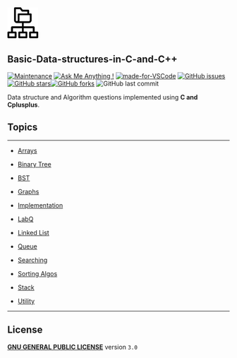 ## <code><img src = "./datastructureIcon.png" width="70px" ></code>

## **Basic-Data-structures-in-C-and-C++**

[![Maintenance](https://img.shields.io/badge/Maintained%3F-yes-green.svg)](https://GitHub.com/Naereen/StrapDown.js/graphs/commit-activity "Repo Maintained")
[![Ask Me Anything !](https://img.shields.io/badge/Ask%20me-anything-1abc9c.svg)](https://GitHub.com/akashchouhan16/ "github.com/akashchouhan16")
[![made-for-VSCode](https://img.shields.io/badge/Made%20for-VSCode-1f425f.svg)](https://code.visualstudio.com/ "VSCODE")
[![GitHub issues](https://img.shields.io/github/issues/akashchouhan16/Crypto-Dash.svg)](https://github.com/akashchouhan16/Data-structures-in-C-CPP/issues)
[![GitHub stars](https://img.shields.io/github/stars/akashchouhan16/Data-structures-in-C-CPP.svg?style=social)](https://github.com/akashchouhan16/Data-structures-in-C-CPP/stargazers)[![GitHub forks](https://img.shields.io/github/forks/akashchouhan16/Data-structures-in-C-CPP.svg?style=social)](https://github.com/akashchouhan16/Data-structures-in-C-CPP/network) ![GitHub last commit](https://img.shields.io/github/last-commit/akashchouhan16/Data-structures-in-C-CPP.svg)

Data structure and Algorithm questions implemented using **C and Cplusplus**.

## Topics

---

- [Arrays](https://github.com/akashchouhan16/Basic-Data-structures-in-C/tree/master/Arrays "View sub-directory")
- [Binary Tree](https://github.com/akashchouhan16/Basic-Data-structures-in-C/tree/master/Binary%20Tree "View sub-directory")
- [BST](https://github.com/akashchouhan16/Basic-Data-structures-in-C/tree/master/Binary%20Search%20Tree "View sub-directory")
- [Graphs](https://github.com/akashchouhan16/Basic-Data-structures-in-C/tree/master/Graphs "View sub-directory")
- [Implementation](https://github.com/akashchouhan16/Data-structures-in-C-CPP/tree/master/Implementations "View sub-directory")

- [LabQ](https://github.com/akashchouhan16/Basic-Data-structures-in-C/tree/master/ExtraDSAQ "View sub-directory")
- [Linked List](https://github.com/akashchouhan16/Basic-Data-structures-in-C/tree/master/Linkedlist "View sub-directory")
- [Queue](https://github.com/akashchouhan16/Basic-Data-structures-in-C/tree/master/Queue "View sub-directory")
- [Searching](https://github.com/akashchouhan16/Basic-Data-structures-in-C-CPP/tree/master/Searching "View sub-directory")
- [Sorting Algos](https://github.com/akashchouhan16/Basic-Data-structures-in-C/tree/master/SortingAlgorithms)
- [Stack](https://github.com/akashchouhan16/Data-structures-in-C-CPP/tree/master/Stack "View sub-directory")
- [Utility](https://github.com/akashchouhan16/Data-structures-in-C-CPP/tree/master/Utility "View sub-directory")

---

## License

**[GNU GENERAL PUBLIC LICENSE](https://github.com/akashchouhan16/Data-structures-in-C-CPP/blob/master/LICENSE "License")** version `3.0`
